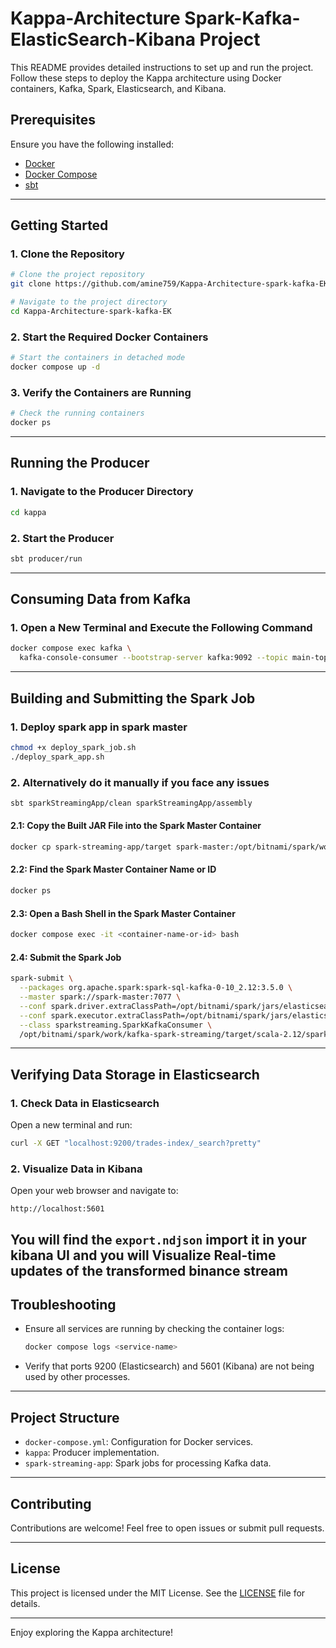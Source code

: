 # Kappa-Architecture Spark-Kafka-ElasticSearch-Kibana Project

This README provides detailed instructions to set up and run the project. Follow these steps to deploy the Kappa architecture using Docker containers, Kafka, Spark, Elasticsearch, and Kibana.

## Prerequisites
Ensure you have the following installed:
- [Docker](https://docs.docker.com/get-docker/)
- [Docker Compose](https://docs.docker.com/compose/install/)
- [sbt](https://www.scala-sbt.org/)

---

## Getting Started

### 1. Clone the Repository
```bash
# Clone the project repository
git clone https://github.com/amine759/Kappa-Architecture-spark-kafka-EK.git

# Navigate to the project directory
cd Kappa-Architecture-spark-kafka-EK
```

### 2. Start the Required Docker Containers
```bash
# Start the containers in detached mode
docker compose up -d
```

### 3. Verify the Containers are Running
```bash
# Check the running containers
docker ps
```

---

## Running the Producer

### 1. Navigate to the Producer Directory
```bash
cd kappa
```

### 2. Start the Producer
```bash
sbt producer/run
```

---

## Consuming Data from Kafka

### 1. Open a New Terminal and Execute the Following Command
```bash
docker compose exec kafka \
  kafka-console-consumer --bootstrap-server kafka:9092 --topic main-topic --from-beginning
```

---

## Building and Submitting the Spark Job
### 1. Deploy spark app in spark master
```bash
chmod +x deploy_spark_job.sh
./deploy_spark_app.sh
```

### 2. Alternatively do it manually if you face any issues
```bash
sbt sparkStreamingApp/clean sparkStreamingApp/assembly
```

#### 2.1: Copy the Built JAR File into the Spark Master Container
```bash
docker cp spark-streaming-app/target spark-master:/opt/bitnami/spark/work/kafka-spark-streaming
```

#### 2.2: Find the Spark Master Container Name or ID
```bash
docker ps
```

#### 2.3: Open a Bash Shell in the Spark Master Container
```bash
docker compose exec -it <container-name-or-id> bash
```

#### 2.4: Submit the Spark Job
```bash
spark-submit \
  --packages org.apache.spark:spark-sql-kafka-0-10_2.12:3.5.0 \
  --master spark://spark-master:7077 \
  --conf spark.driver.extraClassPath=/opt/bitnami/spark/jars/elasticsearch-spark-30_2.12-7.17.13.jar \
  --conf spark.executor.extraClassPath=/opt/bitnami/spark/jars/elasticsearch-spark-30_2.12-7.17.13.jar \
  --class sparkstreaming.SparkKafkaConsumer \
  /opt/bitnami/spark/work/kafka-spark-streaming/target/scala-2.12/spark-streaming-assembly-0.1.jar
```

---

## Verifying Data Storage in Elasticsearch

### 1. Check Data in Elasticsearch
Open a new terminal and run:
```bash
curl -X GET "localhost:9200/trades-index/_search?pretty"
```

### 2. Visualize Data in Kibana
Open your web browser and navigate to:
```
http://localhost:5601
```
You will find the `export.ndjson` import it in your kibana UI and you will Visualize Real-time updates of the transformed binance stream
---

## Troubleshooting
- Ensure all services are running by checking the container logs:
  ```bash
  docker compose logs <service-name>
  ```
- Verify that ports 9200 (Elasticsearch) and 5601 (Kibana) are not being used by other processes.

---

## Project Structure
- `docker-compose.yml`: Configuration for Docker services.
- `kappa`: Producer implementation.
- `spark-streaming-app`: Spark jobs for processing Kafka data.
---

## Contributing
Contributions are welcome! Feel free to open issues or submit pull requests.

---

## License
This project is licensed under the MIT License. See the [LICENSE](LICENSE) file for details.

---

Enjoy exploring the Kappa architecture!


